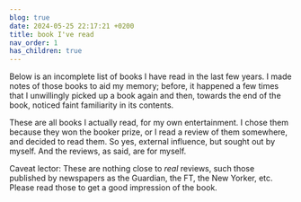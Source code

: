 ```yaml
---
blog: true
date: 2024-05-25 22:17:21 +0200
title: book I've read
nav_order: 1
has_children: true
---
```


Below is an incomplete list of books I have read in the last few years. I made notes of those books to aid my memory; before, it happened a few times that I unwillingly picked up a book again and then, towards the end of the book, noticed faint familiarity in its contents. 

These are all books I actually read, for my own entertainment.  I chose them because they won the booker prize, or I read a review of them somewhere, and decided to read them.  So yes, external influence, but sought out by myself.  And the reviews, as said, are for myself.

Caveat lector: These are nothing close to _real_ reviews, such those published by newspapers as the Guardian, the FT, the New Yorker, etc.  Please read those to get a good impression of the book.
